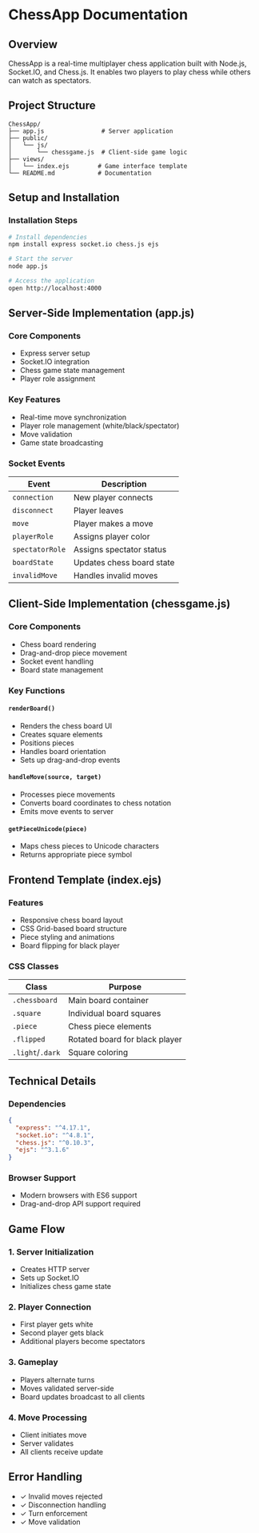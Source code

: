 # ChessApp Documentation

## Overview
ChessApp is a real-time multiplayer chess application built with Node.js, Socket.IO, and Chess.js. It enables two players to play chess while others can watch as spectators.

## Project Structure
```
ChessApp/
├── app.js                # Server application
├── public/
│   └── js/
│       └── chessgame.js  # Client-side game logic
├── views/
│   └── index.ejs        # Game interface template
└── README.md            # Documentation
```

## Setup and Installation

### Installation Steps
```bash
# Install dependencies
npm install express socket.io chess.js ejs

# Start the server
node app.js

# Access the application
open http://localhost:4000
```

## Server-Side Implementation (app.js)

### Core Components
- Express server setup
- Socket.IO integration
- Chess game state management
- Player role assignment

### Key Features
- Real-time move synchronization
- Player role management (white/black/spectator)
- Move validation
- Game state broadcasting

### Socket Events
| Event | Description |
|-------|-------------|
| `connection` | New player connects |
| `disconnect` | Player leaves |
| `move` | Player makes a move |
| `playerRole` | Assigns player color |
| `spectatorRole` | Assigns spectator status |
| `boardState` | Updates chess board state |
| `invalidMove` | Handles invalid moves |

## Client-Side Implementation (chessgame.js)

### Core Components
- Chess board rendering
- Drag-and-drop piece movement
- Socket event handling
- Board state management

### Key Functions

#### `renderBoard()`
- Renders the chess board UI
- Creates square elements
- Positions pieces
- Handles board orientation
- Sets up drag-and-drop events

#### `handleMove(source, target)`
- Processes piece movements
- Converts board coordinates to chess notation
- Emits move events to server

#### `getPieceUnicode(piece)`
- Maps chess pieces to Unicode characters
- Returns appropriate piece symbol

## Frontend Template (index.ejs)

### Features
- Responsive chess board layout
- CSS Grid-based board structure
- Piece styling and animations
- Board flipping for black player

### CSS Classes
| Class | Purpose |
|-------|---------|
| `.chessboard` | Main board container |
| `.square` | Individual board squares |
| `.piece` | Chess piece elements |
| `.flipped` | Rotated board for black player |
| `.light`/`.dark` | Square coloring |

## Technical Details

### Dependencies
```json
{
  "express": "^4.17.1",
  "socket.io": "^4.8.1",
  "chess.js": "^0.10.3",
  "ejs": "^3.1.6"
}
```

### Browser Support
- Modern browsers with ES6 support
- Drag-and-drop API support required

## Game Flow

### 1. Server Initialization
- Creates HTTP server
- Sets up Socket.IO
- Initializes chess game state

### 2. Player Connection
- First player gets white
- Second player gets black
- Additional players become spectators

### 3. Gameplay
- Players alternate turns
- Moves validated server-side
- Board updates broadcast to all clients

### 4. Move Processing
- Client initiates move
- Server validates
- All clients receive update

## Error Handling
- ✓ Invalid moves rejected
- ✓ Disconnection handling
- ✓ Turn enforcement
- ✓ Move validation